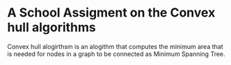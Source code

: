 # A School Assigment on the Convex hull algorithms 

Convex hull alogirthsm is an alogithm that computes the minimum area that is needed for nodes in a graph to be connected as Minimum Spanning Tree.
